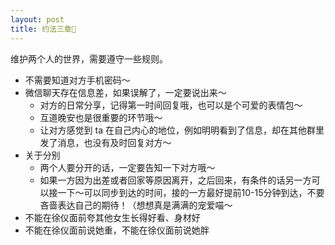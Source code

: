 ```yaml
---
layout: post
title: 约法三章📜
---
```


维护两个人的世界，需要遵守一些规则。

- 不需要知道对方手机密码～
- 微信聊天存在信息差，如果误解了，一定要说出来～
  - 对方的日常分享，记得第一时间回复哦，也可以是个可爱的表情包～
  - 互道晚安也是很重要的环节哦～
  - 让对方感觉到 ta 在自己内心的地位，例如明明看到了信息，却在其他群里发了消息，也没有及时回复对方～
- 关于分别
  - 两个人要分开的话，一定要告知一下对方哦～ 
  - 如果一方因为出差或者回家等原因离开，之后回来，有条件的话另一方可以接一下～可以同步到达的时间，接的一方最好提前10-15分钟到达，不要吝啬表达自己的期待！（想想真是满满的宠爱喵～
- 不能在徐仪面前夸其他女生长得好看、身材好
- 不能在徐仪面前说她重，不能在徐仪面前说她胖
